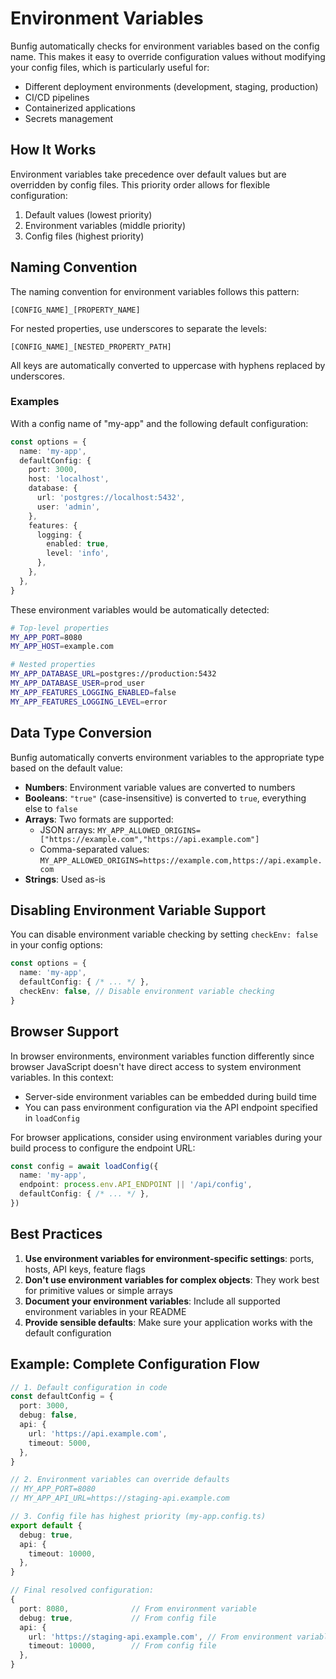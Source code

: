# Environment Variables

Bunfig automatically checks for environment variables based on the config name. This makes it easy to override configuration values without modifying your config files, which is particularly useful for:

- Different deployment environments (development, staging, production)
- CI/CD pipelines
- Containerized applications
- Secrets management

## How It Works

Environment variables take precedence over default values but are overridden by config files. This priority order allows for flexible configuration:

1. Default values (lowest priority)
2. Environment variables (middle priority)
3. Config files (highest priority)

## Naming Convention

The naming convention for environment variables follows this pattern:

```
[CONFIG_NAME]_[PROPERTY_NAME]
```

For nested properties, use underscores to separate the levels:

```
[CONFIG_NAME]_[NESTED_PROPERTY_PATH]
```

All keys are automatically converted to uppercase with hyphens replaced by underscores.

### Examples

With a config name of "my-app" and the following default configuration:

```ts
const options = {
  name: 'my-app',
  defaultConfig: {
    port: 3000,
    host: 'localhost',
    database: {
      url: 'postgres://localhost:5432',
      user: 'admin',
    },
    features: {
      logging: {
        enabled: true,
        level: 'info',
      },
    },
  },
}
```

These environment variables would be automatically detected:

```bash
# Top-level properties
MY_APP_PORT=8080
MY_APP_HOST=example.com

# Nested properties
MY_APP_DATABASE_URL=postgres://production:5432
MY_APP_DATABASE_USER=prod_user
MY_APP_FEATURES_LOGGING_ENABLED=false
MY_APP_FEATURES_LOGGING_LEVEL=error
```

## Data Type Conversion

Bunfig automatically converts environment variables to the appropriate type based on the default value:

- **Numbers**: Environment variable values are converted to numbers
- **Booleans**: `"true"` (case-insensitive) is converted to `true`, everything else to `false`
- **Arrays**: Two formats are supported:
  - JSON arrays: `MY_APP_ALLOWED_ORIGINS=["https://example.com","https://api.example.com"]`
  - Comma-separated values: `MY_APP_ALLOWED_ORIGINS=https://example.com,https://api.example.com`
- **Strings**: Used as-is

## Disabling Environment Variable Support

You can disable environment variable checking by setting `checkEnv: false` in your config options:

```ts
const options = {
  name: 'my-app',
  defaultConfig: { /* ... */ },
  checkEnv: false, // Disable environment variable checking
}
```

## Browser Support

In browser environments, environment variables function differently since browser JavaScript doesn't have direct access to system environment variables. In this context:

- Server-side environment variables can be embedded during build time
- You can pass environment configuration via the API endpoint specified in `loadConfig`

For browser applications, consider using environment variables during your build process to configure the endpoint URL:

```ts
const config = await loadConfig({
  name: 'my-app',
  endpoint: process.env.API_ENDPOINT || '/api/config',
  defaultConfig: { /* ... */ },
})
```

## Best Practices

1. **Use environment variables for environment-specific settings**: ports, hosts, API keys, feature flags
2. **Don't use environment variables for complex objects**: They work best for primitive values or simple arrays
3. **Document your environment variables**: Include all supported environment variables in your README
4. **Provide sensible defaults**: Make sure your application works with the default configuration

## Example: Complete Configuration Flow

```ts
// 1. Default configuration in code
const defaultConfig = {
  port: 3000,
  debug: false,
  api: {
    url: 'https://api.example.com',
    timeout: 5000,
  },
}

// 2. Environment variables can override defaults
// MY_APP_PORT=8080
// MY_APP_API_URL=https://staging-api.example.com

// 3. Config file has highest priority (my-app.config.ts)
export default {
  debug: true,
  api: {
    timeout: 10000,
  },
}

// Final resolved configuration:
{
  port: 8080,              // From environment variable
  debug: true,             // From config file
  api: {
    url: 'https://staging-api.example.com', // From environment variable
    timeout: 10000,        // From config file
  },
}
```
